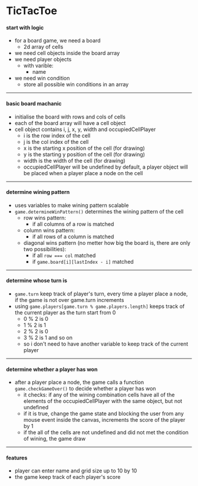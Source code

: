 # TicTacToe
#### start with logic
- for a board game, we need a board
  - 2d array of cells
- we need cell objects inside the board array
- we need player objects
  - with varible:
    - name
- we need win condition
  - store all possible win conditions in an array
---
#### basic board machanic
- initialise the board with rows and cols of cells
- each of the board array will have a cell object
- cell object contains i, j, x, y, width and occupiedCellPlayer
  - i is the row index of the cell
  - j is the col index of the cell
  - x is the starting x position of the cell (for drawing)
  - y is the starting y position of the cell (for drawing)
  - width is the width of the cell (for drawing)
  - occupiedCellPlayer will be undefined by default, a player object will be placed when a player place a node on the cell
---
#### determine wining pattern
- uses variables to make wining pattern scalable
- `game.determineWinPattern()` determines the wining pattern of the cell
  - row wins pattern:
    - if all columns of a row is matched
  - column wins pattern:
    - if all rows of a column is matched
  - diagonal wins pattern (no metter how big the board is, there are only two possibilities):
    - if all `row === col` matched
    - if `game.board[i][lastIndex - i]` matched
---
#### determine whose turn is
- `game.turn` keep track of player's turn, every time a player place a node, if the game is not over game.turn increments
- using `game.players[game.turn % game.players.length]` keeps track of the current player as the turn start from 0
  - 0 % 2 is 0
  - 1 % 2 is 1
  - 2 % 2 is 0
  - 3 % 2 is 1 and so on
  - so i don't need to have another variable to keep track of the current player
---
#### determine whether a player has won
- after a player place a node, the game calls a function `game.checkGameOver()` to decide whether a player has won
  - it checks: if any of the wining combination cells have all of the elements of the occupiedCellPlayer with the same object, but not undefined
  - if it is true, change the game state and blocking the user from any mouse event inside the canvas, increments the score of the player by 1
  - if the all of the cells are not undefined and did not met the condition of wining, the game draw
---
#### features
- player can enter name and grid size up to 10 by 10
- the game keep track of each player's score
